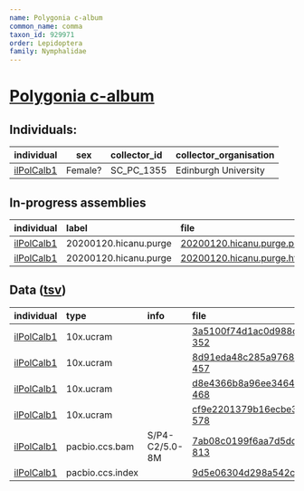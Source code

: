 ```yaml
---
name: Polygonia c-album
common_name: comma
taxon_id: 929971
order: Lepidoptera
family: Nymphalidae
---
```


# [Polygonia c-album](https://www.ebi.ac.uk/ena/data/taxonomy/v1/taxon/tax-id/929971)

## Individuals:

| individual | sex | collector_id | collector_organisation |
| :--------- | :-: | :----------- | :--------------------- |
| [ilPolCalb1](ilPolCalb1.md) | Female? | SC_PC_1355 | Edinburgh University |

## In-progress assemblies

| individual | label | file |
| :--------- | :---- | :--- |
| [ilPolCalb1](ilPolCalb1.md) | 20200120.hicanu.purge | [20200120.hicanu.purge.prim.fasta.gz](https://darwin.cog.sanger.ac.uk/insects/Polygonia_c-album/ilPolCalb1/assemblies/working/20200120.hicanu.purge/20200120.hicanu.purge.prim.fasta.gz) |
| [ilPolCalb1](ilPolCalb1.md) | 20200120.hicanu.purge | [20200120.hicanu.purge.htig.fasta.gz](https://darwin.cog.sanger.ac.uk/insects/Polygonia_c-album/ilPolCalb1/assemblies/working/20200120.hicanu.purge/20200120.hicanu.purge.htig.fasta.gz) |

## Data ([tsv](Polygonia_c-album_data.tsv))

| individual | type | info | file |
| :--------- | :--- | :--- | :--- |
| [ilPolCalb1](ilPolCalb1.md) | 10x.ucram |  | [3a5100f74d1ac0d988cc92ef91a55097-352](https://darwin.cog.sanger.ac.uk/insects/Polygonia_c-album/ilPolCalb1/genomic_data/10x/32955_7%231.cram) |
| [ilPolCalb1](ilPolCalb1.md) | 10x.ucram |  | [8d91eda48c285a9768a783c148cbcccf-457](https://darwin.cog.sanger.ac.uk/insects/Polygonia_c-album/ilPolCalb1/genomic_data/10x/32955_7%232.cram) |
| [ilPolCalb1](ilPolCalb1.md) | 10x.ucram |  | [d8e4366b8a96ee34643215ab9137b686-468](https://darwin.cog.sanger.ac.uk/insects/Polygonia_c-album/ilPolCalb1/genomic_data/10x/32955_7%233.cram) |
| [ilPolCalb1](ilPolCalb1.md) | 10x.ucram |  | [cf9e2201379b16ecbe3fc8db9c5ba3b6-578](https://darwin.cog.sanger.ac.uk/insects/Polygonia_c-album/ilPolCalb1/genomic_data/10x/32955_7%234.cram) |
| [ilPolCalb1](ilPolCalb1.md) | pacbio.ccs.bam | S/P4-C2/5.0-8M | [7ab08c0199f6aa7d5dd8d08016d1485d-813](https://darwin.cog.sanger.ac.uk/insects/Polygonia_c-album/ilPolCalb1/genomic_data/pacbio/m64016_191218_154712.ccs.bam) |
| [ilPolCalb1](ilPolCalb1.md) | pacbio.ccs.index |  | [9d5e06304d298a542cd1ad51cc947e11](https://darwin.cog.sanger.ac.uk/insects/Polygonia_c-album/ilPolCalb1/genomic_data/pacbio/m64016_191218_154712.ccs.bam.pbi) |
